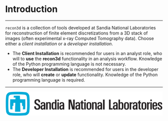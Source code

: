# Introduction

---

`recon3d` is a collection of tools  developed at Sandia National Laboratories for reconstruction of finite element discretizations from a 3D stack of images (often experimental x-ray Computed Tomography data). Choose either a *client installation* or a *developer installation*. 

* The **Client Installation** is recommended for users in an analyst role, who will to **use** the **recon3d** functionality in an analysis workflow.  Knowledge of the Python programming language is not necessary.
* The **Developer Installation** is recommended for users in the developer role, who will **create** or **update** functionality.  Knowledge of the Python programming language is required.

---

![snl.jpg](snl.jpg)